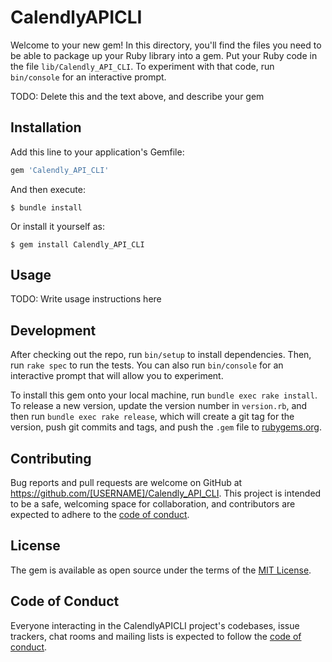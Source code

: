 # CalendlyAPICLI

Welcome to your new gem! In this directory, you'll find the files you need to be able to package up your Ruby library into a gem. Put your Ruby code in the file `lib/Calendly_API_CLI`. To experiment with that code, run `bin/console` for an interactive prompt.

TODO: Delete this and the text above, and describe your gem

## Installation

Add this line to your application's Gemfile:

```ruby
gem 'Calendly_API_CLI'
```

And then execute:

    $ bundle install

Or install it yourself as:

    $ gem install Calendly_API_CLI

## Usage

TODO: Write usage instructions here

## Development

After checking out the repo, run `bin/setup` to install dependencies. Then, run `rake spec` to run the tests. You can also run `bin/console` for an interactive prompt that will allow you to experiment.

To install this gem onto your local machine, run `bundle exec rake install`. To release a new version, update the version number in `version.rb`, and then run `bundle exec rake release`, which will create a git tag for the version, push git commits and tags, and push the `.gem` file to [rubygems.org](https://rubygems.org).

## Contributing

Bug reports and pull requests are welcome on GitHub at https://github.com/[USERNAME]/Calendly_API_CLI. This project is intended to be a safe, welcoming space for collaboration, and contributors are expected to adhere to the [code of conduct](https://github.com/[USERNAME]/Calendly_API_CLI/blob/master/CODE_OF_CONDUCT.md).


## License

The gem is available as open source under the terms of the [MIT License](https://opensource.org/licenses/MIT).

## Code of Conduct

Everyone interacting in the CalendlyAPICLI project's codebases, issue trackers, chat rooms and mailing lists is expected to follow the [code of conduct](https://github.com/[USERNAME]/Calendly_API_CLI/blob/master/CODE_OF_CONDUCT.md).
